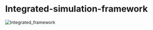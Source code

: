 # Integrated-simulation-framework
![Integrated_framework](https://user-images.githubusercontent.com/71125742/99486825-50b1b480-29a8-11eb-95c2-852a3d40ac84.png)
